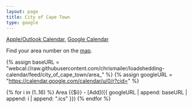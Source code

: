 ```yaml
---
layout: page
title: City of Cape Town
type: google
---
```


[Apple/Outlook Calendar](cpt), <ins>Google Calendar</ins>


Find your area number on the [map](https://www.capetown.gov.za/Loadshedding1/loadshedding/maps/Load_Shedding_All_Areas_Schedule_and_Map.pdf).

{% assign baseURL = "webcal://raw.githubusercontent.com/chrismailer/loadshedding-calendar/feed/city_of_cape_town/area_" %}
{% assign googleURL = "https://calendar.google.com/calendar/u/0/r?cid=" %}

{% for i in (1..16) %}
Area {{$i}} - [Add]({{ googleURL | append: baseURL | append: i | append: ".ics" }})
{% endfor %}

